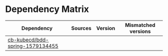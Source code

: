 # Dependency Matrix

Dependency | Sources | Version | Mismatched versions
---------- | ------- | ------- | -------------------
[cb-kubecd/bdd-spring-1579134455](https://github.com/cb-kubecd/bdd-spring-1579134455.git) |  | []() | 
